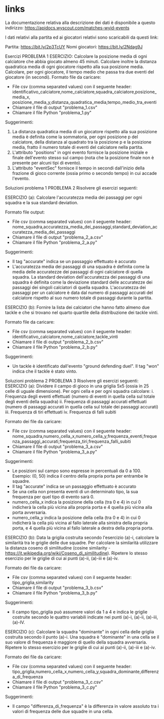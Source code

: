 # links


La documentazione relativa alla descrizione dei dati è disponibile a questo indirizzo: https://apidocs.wyscout.com/matches-wyid-events 

I dati relativi alla partita ed ai giocatori relativi sono scaricabili da questi link: 

Partita: https://bit.ly/2p3TcUY
Nomi giocatori: https://bit.ly/2Ndag9J


Esercizi
PROBLEMA 1
ESERCIZIO:
Calcolare la posizione media di ogni calciatore che abbia giocato almeno 45 minuti. Calcolare inoltre la distanza quadratica media di ogni giocatore rispetto alla sua posizione media. Calcolare, per ogni giocatore, il tempo medio che passa tra due eventi del giocatore (in secondi). 
Formato file da caricare:
- File csv (comma separated values) con il seguente header:
identificativo_calciatore,nome_calciatore,squadra_calciatore,posizione_media_x, posizione_media_y,distanza_quadratica_media,tempo_medio_tra_eventi
- Chiamare il file di output "problema_1.csv"
- Chiamare il file Python "problema_1.py"

Suggerimenti:
1. La distanza quadratica media di un giocatore rispetto alla sua posizione media è definita come la sommatoria, per ogni posizione p del calciatore, della distanza al quadrato tra la posizione p e la posizione media, fratto il numero totale di eventi del calciatore nella partita. 
2. L'attributo "positions" in ogni evento fornisce la posizione iniziale e finale dell'evento stesso sul campo (nota che la posizione finale non è presente per alcuni tipi di evento).
3. L'attributo "eventSec" fornisce il tempo in secondi dall'inizio della frazione di gioco corrente (ossia primo o secondo tempo) in cui accade l'evento.

Soluzioni problema 1
PROBLEMA 2
Risolvere gli esercizi seguenti:

ESERCIZIO (a):
Calcolare l'accuratezza media dei passaggi per ogni squadra e la sua standard deviation.

Formato file output:
- File csv (comma separated values) con il seguente header:
nome_squadra,accuratezza_media_dei_passaggi,standard_deviation_accuratezza_media_dei_passaggi
- Chiamare il file di output "problema_2_a.csv"
- Chiamare il file Python "problema_2_a.py"

Suggerimenti:
- Il tag "accurate" indica se un passaggio effettuato è accurato
- L'accuratezza media dei passaggi di una squadra è definita come la media delle accuratezze dei passaggi di ogni calciatore di quella squadra. La standard deviation dell'accuratezza dei passaggi di una squadra è definita come la deviazione standard delle accuratezze dei passaggi dei singoli calciatori di quella squadra. L'accuratezza dei passaggi per un calciatore è data dal numero di passaggi accurati del calciatore rispetto al suo numero totale di passaggi durante la partita. 


ESERCIZIO (b):
Fornire la lista dei calciatori che hanno fatto almeno due tackle e che si trovano nel quarto quartile della distribuzione dei tackle vinti. 

Formato file da caricare:
- File csv (comma separated values) con il seguente header: 
identificativo_calciatore,nome_calciatore,tackle_vinti
- Chiamare il file di output "problema_2_b.csv" 
- Chiamare il file Python "problema_2_b.py"

Suggerimenti:
- Un tackle è identificato dall'evento "ground defending duel". Il tag "won" indica che il tackle è stato vinto.

Soluzioni problema 2
PROBLEMA 3
Risolvere gli esercizi seguenti:
ESERCIZIO (a):
Dividere il campo di gioco in una griglia 5x5 (ossia in 25 celle di uguale dimensione). Per ogni cella e per ogni squadra calcolare:
i. Frequenza degli eventi effettuati (numero di eventi in quella cella sul totale degli eventi della squadra)
ii. Frequenza di passaggi accurati effettuati (numero di passaggi accurati in quella cella sul totale dei passaggi accurati)
iii. Frequenza di tiri effettuati 
iv. Frequenza di falli subiti 

Formato dei file da caricare:
- File csv (comma separated values) con il seguente header:
nome_squadra,numero_cella_x,numero_cella_y,frequenza_eventi,frequenza_passaggi_accurati,frequenza_tiri,frequenza_falli_subiti
- Chiamare il file di output "problema_3_a.csv"
- Chiamare il file Python "problema_3_a.py"

Suggerimenti:
- Le posizioni sul campo sono espresse in percentuali da 0 a 100. Esempio: (0, 50) indica il centro della propria porta per entrambe le squadre.
- Il tag "accurate" indica se un passaggio effettuato è accurato
- Se una cella non presenta eventi di un determinato tipo, la  sua frequenza per quel tipo di evento sarà 0.
- numero_cella_x indica la posizione della cella (tra 0 e 4) in cui 0 indicherà la cella più vicina alla propria porta e 4 quella più vicina alla porta avversaria.
- numero_cella_y indica la posizione della cella (tra 0 e 4) in cui 0 indicherà la cella più vicina al fallo laterale alla sinistra della propria porta, e 4 quella più vicina al fallo laterale a destra della propria porta.


ESERCIZIO (b):
Data la griglia costruita secondo l'esercizio (a)-i, calcolare la similarità tra le griglie delle due squadre. Per calcolare la similarità utilizzare la distanza coseno di similitudine (cosine similarity - https://it.wikipedia.org/wiki/Coseno_di_similitudine). Ripetere lo stesso esercizio per le griglie di cui ai punti (a)-ii, (a)-iii e (a)-iv.

Formato dei file da caricare:
- File csv (comma separated values) con il seguente header: 
tipo_griglia,similarity
- Chiamare il file di output "problema_3_b.csv"
- Chiamare il file Python "problema_3_b.py"

Suggerimenti:
- Il campo tipo_griglia può assumere valori da 1 a 4 e indica le griglie costruite secondo le quattro variabili indicate nei punti (a)-i, (a)-ii, (a)-iii, (a)-IV.


ESERCIZIO (c):
Calcolare la squadra "dominante" in ogni cella delle griglia costruita secondo il punto (a)-i. Una squadra è "dominante" in una cella se il suo valore di frequenza è maggiore di quello della squadra avversaria. Ripetere lo stesso esercizio per le griglie di cui ai punti (a)-ii, (a)-iii e (a)-iv.

Formato dei file da caricare:
- File csv (comma separated values) con il seguente  header: tipo_griglia,numero_cella_x,numero_cella_y,squadra_dominante,differenza_di_frequenza
- Chiamare il file di output "problema_3_c.csv"
- Chiamare il file Python "problema_3_c.py"

Suggerimenti:
- Il campo "differenza_di_frequenza" è la differenza in valore assoluto tra i valori di frequenza delle due squadre in una cella. 
